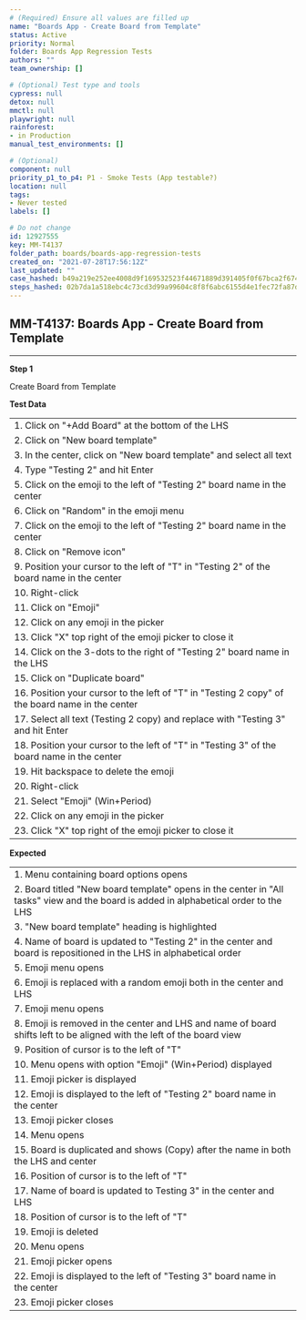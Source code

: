 ```yaml
---
# (Required) Ensure all values are filled up
name: "Boards App - Create Board from Template"
status: Active
priority: Normal
folder: Boards App Regression Tests
authors: ""
team_ownership: []

# (Optional) Test type and tools
cypress: null
detox: null
mmctl: null
playwright: null
rainforest: 
- in Production
manual_test_environments: []

# (Optional)
component: null
priority_p1_to_p4: P1 - Smoke Tests (App testable?)
location: null
tags: 
- Never tested
labels: []

# Do not change
id: 12927555
key: MM-T4137
folder_path: boards/boards-app-regression-tests
created_on: "2021-07-28T17:56:12Z"
last_updated: ""
case_hashed: b49a219e252ee4008d9f169532523f44671889d391405f0f67bca2f67403f14ad86e630ce144461c52c9a3eb0e5b226d
steps_hashed: 02b7da1a518ebc4c73cd3d99a99604c8f8f6abc6155d4e1fec72fa87d8fa93acd8de85085de91166238322ff652d8126
---
```


## MM-T4137: Boards App - Create Board from Template

---

**Step 1**

Create Board from Template

**Test Data**

|                                                                                                 |
| ----------------------------------------------------------------------------------------------- |
| 1. Click on "+Add Board" at the bottom of the LHS                                               |
| 2. Click on "New board template"                                                                |
| 3. In the center, click on "New board template" and select all text                             |
| 4. Type "Testing 2" and hit Enter                                                               |
| 5. Click on the emoji to the left of "Testing 2" board name in the center                       |
| 6. Click on "Random" in the emoji menu                                                          |
| 7. Click on the emoji to the left of "Testing 2" board name in the center                       |
| 8. Click on "Remove icon"                                                                       |
| 9. Position your cursor to the left of "T" in "Testing 2" of the board name in the center       |
| 10. Right-click                                                                                 |
| 11. Click on "Emoji"                                                                            |
| 12. Click on any emoji in the picker                                                            |
| 13. Click "X" top right of the emoji picker to close it                                         |
| 14. Click on the 3-dots to the right of "Testing 2" board name in the LHS                       |
| 15. Click on "Duplicate board"                                                                  |
| 16. Position your cursor to the left of "T" in "Testing 2 copy" of the board name in the center |
| 17. Select all text (Testing 2 copy) and replace with "Testing 3" and hit Enter                 |
| 18. Position your cursor to the left of "T" in "Testing 3" of the board name in the center      |
| 19. Hit backspace to delete the emoji                                                           |
| 20. Right-click                                                                                 |
| 21. Select "Emoji" (Win+Period)                                                                 |
| 22. Click on any emoji in the picker                                                            |
| 23. Click "X" top right of the emoji picker to close it                                         |

**Expected**

|                                                                                                                                      |
| ------------------------------------------------------------------------------------------------------------------------------------ |
| 1. Menu containing board options opens                                                                                               |
| 2. Board titled "New board template" opens in the center in "All tasks" view and the board is added in alphabetical order to the LHS |
| 3. "New board template" heading is highlighted                                                                                       |
| 4. Name of board is updated to "Testing 2" in the center and board is repositioned in the LHS in alphabetical order                  |
| 5. Emoji menu opens                                                                                                                  |
| 6. Emoji is replaced with a random emoji both in the center and LHS                                                                  |
| 7. Emoji menu opens                                                                                                                  |
| 8. Emoji is removed in the center and LHS and name of board shifts left to be aligned with the left of the board view                |
| 9. Position of cursor is to the left of "T"                                                                                          |
| 10. Menu opens with option "Emoji" (Win+Period) displayed                                                                            |
| 11. Emoji picker is displayed                                                                                                        |
| 12. Emoji is displayed to the left of "Testing 2" board name in the center                                                           |
| 13. Emoji picker closes                                                                                                              |
| 14. Menu opens                                                                                                                       |
| 15. Board is duplicated and shows (Copy) after the name in both the LHS and center                                                   |
| 16. Position of cursor is to the left of "T"                                                                                         |
| 17. Name of board is updated to Testing 3" in the center and LHS                                                                     |
| 18. Position of cursor is to the left of "T"                                                                                         |
| 19. Emoji is deleted                                                                                                                 |
| 20. Menu opens                                                                                                                       |
| 21. Emoji picker opens                                                                                                               |
| 22. Emoji is displayed to the left of "Testing 3" board name in the center                                                           |
| 23. Emoji picker closes                                                                                                              |

